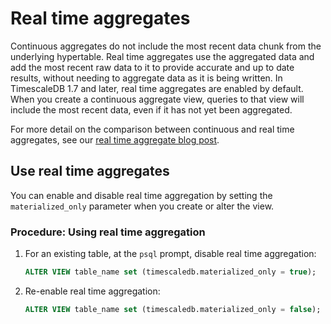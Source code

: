 # Real time aggregates
Continuous aggregates do not include the most recent data chunk from the
underlying hypertable. Real time aggregates use the aggregated data and add the
most recent raw data to it to provide accurate and up to date results, without
needing to aggregate data as it is being written. In TimescaleDB 1.7 and later,
real time aggregates are enabled by default. When you create a continuous
aggregate view, queries to that view will include the most recent data, even if
it has not yet been aggregated.

For more detail on the comparison between continuous and real time aggregates,
see our [real time aggregate blog post][blog-rtaggs].

## Use real time aggregates
You can enable and disable real time aggregation by setting the
`materialized_only` parameter when you create or alter the view.

### Procedure: Using real time aggregation
1.  For an existing table, at the `psql` prompt, disable real time aggregation:
    ```sql
    ALTER VIEW table_name set (timescaledb.materialized_only = true);
    ```
1.  Re-enable real time aggregation:
    ```sql
    ALTER VIEW table_name set (timescaledb.materialized_only = false);
    ```


[blog-rtaggs]: https://blog.timescale.com/blog/achieving-the-best-of-both-worlds-ensuring-up-to-date-results-with-real-time-aggregation/
